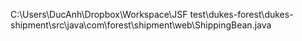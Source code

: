 C:\Users\DucAnh\Dropbox\Workspace\JSF test\dukes-forest\dukes-shipment\src\java\com\forest\shipment\web\ShippingBean.java
